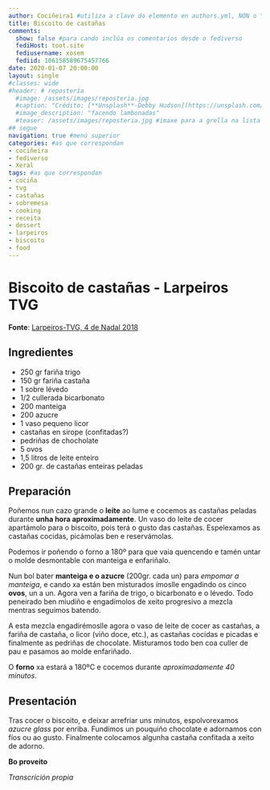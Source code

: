 ```yaml
---
author: Cociñeira1 #utiliza a clave do elemento en authors.yml, NON o "name"
title: Biscoito de castañas
comments: 
  show: false #para cando inclúa os comentarios desde o fediverso
  fediHost: toot.site
  fediusername: xosem
  fediid: 106158589675457766
date: 2020-01-07 20:00:00
layout: single
#classes: wide
#header: # repostería
  #image: /assets/images/reposteria.jpg
  #caption: "Crédito: [**Unsplash**-Debby Hudson](https://unsplash.com/photos/O-bFIdjyDOg)"
  #image_description: "facendo lambonadas"
  #teaser: /assets/images/reposteria.jpg #imaxe para a grella na lista
## segue  
navigation: true #menú superior
categories: #as que correspondan
- cociñeira
- fediverso
- Xeral
tags: #as que correspondan
- cociña
- tvg
- castañas
- sobremesa
- cooking
- receita
- dessert
- larpeiros
- biscoito
- food
---
```


# Biscoito de castañas - Larpeiros TVG

**Fonte**: [Larpeiros-TVG, 4 de Nadal
2018](http://www.crtvg.es/tvg/a-carta/verdinas-con-congro-e-mexillons-e-biscoito-de-castanas)

## Ingredientes

-   250 gr fariña trigo  
-   150 gr fariña castaña  
-   1 sobre lévedo  
-   1/2 cullerada bicarbonato  
-   200 manteiga  
-   200 azucre  
-   1 vaso pequeno licor  
-   castañas en sirope (confitadas?)  
-   pedriñas de chocholate  
-   5 ovos  
-   1,5 litros de leite enteiro  
-   200 gr. de castañas enteiras peladas  

## Preparación

Poñemos nun cazo grande o **leite** ao lume e cocemos as castañas
peladas durante **unha hora aproximadamente**. Un vaso do leite de cocer
apartámolo para o biscoito, pois terá o gusto das castañas. Espelexamos
as castañas cocidas, picámolas ben e reservámolas.

Podemos ir poñendo o forno a 180º para que vaia quencendo e tamén untar
o molde desmontable con manteiga e enfariñalo.

Nun bol bater **manteiga e o azucre** (200gr. cada un) para *empomar a
manteiga*, e cando xa están ben misturados ímoslle engadindo os cinco
**ovos**, un a un. Agora ven a fariña de trigo, o bicarbonato e o
lévedo. Todo peneirado ben miudiño e engadímolos de xeito progresivo a
mezcla mentras seguimos batendo.

A esta mezcla engadirémoslle agora o vaso de leite de cocer as castañas,
a fariña de castaña, o licor (viño doce, etc.), as castañas cocidas e
picadas e finalmente as pedriñas de chocolate. Misturamos todo ben coa
culler de pau e pasamos ao molde enfariñado.

O **forno** xa estará a 180ºC e cocemos durante *aproximadamente 40
minutos*.

## Presentación

Tras cocer o biscoito, e deixar arrefriar uns minutos, espolvorexamos
*azucre glass* por enriba. Fundimos un pouquiño chocolate e adornamos
con fíos ou ao gusto. Finalmente colocamos algunha castaña confitada a
xeito de adorno.

**Bo proveito**

*Transcrición propia*
